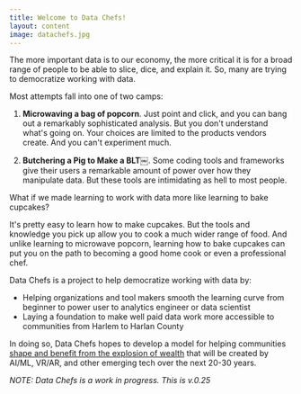 ```yaml
---
title: Welcome to Data Chefs!
layout: content
image: datachefs.jpg
---
```


The more important data is to our economy, the more critical it is for a broad range of people to be able to slice, dice, and explain it. So, many are trying to democratize working with data.

Most attempts fall into one of two camps:

1) __Microwaving a bag of popcorn__. Just point and click, and you can bang out a remarkably sophisticated analysis. But you don't understand what's going on. Your choices are limited to the products vendors create. And you can't experiment much.

2) __Butchering a Pig to Make a BLT￼__.  Some coding tools and frameworks give their users a remarkable amount of power over how they manipulate data. But these tools are intimidating as hell to most people.

What if we made learning to work with data more like learning to bake cupcakes?

It's pretty easy to learn how to make cupcakes.  But the tools and knowledge you pick up allow you to cook a much wider range of food. And unlike learning to microwave popcorn, learning how to bake cupcakes can put you on the path to becoming a good home cook or even a professional chef.

Data Chefs is a project to help democratize working with data by:
 - Helping organizations and tool makers smooth the learning curve from beginner to power user to analytics engineer or data scientist
 - Laying a foundation to make well paid data work more accessible to communities from Harlem to Harlan County

In doing so, Data Chefs hopes to develop a model for helping communities [shape and benefit from the explosion of wealth](https://toolkit.makersall.org/) that will be created by AI/ML, VR/AR, and other emerging tech over the next 20-30 years.

_NOTE: Data Chefs is a work in progress. This is v.0.25_
